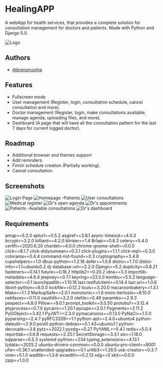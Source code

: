 
# HealingAPP

A webApp for health services, that provides a complete solution for consultation management for doctors and patients.
Made with Python and Django 5.0.

![Logo](https://onedrive.live.com/embed?resid=5D154344EF67B72B%2160051&authkey=%21AINk-0eBPXOM684&width=77&height=77)

## Authors

- [@brenorcunha](https://www.github.com/brenorcunha)

## Features

- Fullscreen mode
- User management (Register, login, consultation schedule, cancel consultation and more).
- Doctor management (Register, login, make consultations available, manage agenda, uploading files, and more).
- Dashboard (A page that will have all the consultation pattern for the last 7 days for current logged doctor).

## Roadmap

- Additional browser and themes support
- Add reminders.
- Finish schedule creation (Partially working).
- Cancel consultation.

## Screenshots

![Login Page](https://onedrive.live.com/embed?resid=5D154344EF67B72B%2159976&authkey=%21AAHpDjVm3Nvq2Xk&width=660)
![Homepage -Patients](https://onedrive.live.com/embed?resid=5D154344EF67B72B%2160058&authkey=%21AIHWg53cxODxgsI&width=660)
![User consultations](https://onedrive.live.com/embed?resid=5D154344EF67B72B%2160061&authkey=%21AJWEBmEpP0NmyH8&width=660)
![Medical register](https://onedrive.live.com/embed?resid=5D154344EF67B72B%2159980&authkey=%21AP8acmDpz5XgV5s&width=660)
![Dr's open agenda](https://onedrive.live.com/embed?resid=5D154344EF67B72B%2160059&authkey=%21AI4aBP1l0dI9fyg&height=656)
![Dr's appointments](https://onedrive.live.com/embed?resid=5D154344EF67B72B%2160057&authkey=%21ABqaWDbuzru_4D0&height=656)
![Patients -Available consultations](https://onedrive.live.com/embed?resid=5D154344EF67B72B%2160062&authkey=%21APwc7QD1-l-vjTg&width=660)
![Dr's dashboard](https://onedrive.live.com/embed?resid=5D154344EF67B72B%2160060&authkey=%21AJQukG3DVt7syCc&width=660>)

## Requirements

amqp==5.2.0
apturl==0.5.2
asgiref==3.8.1
async-timeout==4.0.3
bcrypt==3.2.0
billiard==4.2.0
blinker==1.4
Brlapi==0.8.3
celery==5.4.0
certifi==2020.6.20
chardet==4.0.0
chrome-gnome-shell==0.0.0
click==8.1.7
click-didyoumean==0.3.1
click-plugins==1.1.1
click-repl==0.3.0
colorama==0.4.4
command-not-found==0.3
cryptography==3.4.8
cupshelpers==1.0
dbus-python==1.2.18
defer==1.0.6
distro==1.7.0
distro-info==1.1+ubuntu0.2
dj-database-url==2.2.0
Django==5.2
duplicity==0.8.21
fasteners==0.14.1
future==0.18.2
httplib2==0.20.2
idna==3.3
importlib-metadata==4.6.4
jeepney==0.7.1
keyring==23.5.0
kombu==5.5.2
language-selector==0.1
launchpadlib==1.10.16
lazr.restfulclient==0.14.4
lazr.uri==1.0.6
libvirt-python==8.0.0
lockfile==0.12.2
louis==3.20.0
macaroonbakery==1.3.1
Mako==1.1.3
MarkupSafe==2.0.1
monotonic==1.6
more-itertools==8.10.0
netifaces==0.11.0
oauthlib==3.2.0
olefile==0.46
paramiko==2.9.3
pexpect==4.8.0
Pillow==9.0.1
prompt_toolkit==3.0.50
protobuf==3.12.4
ptyprocess==0.7.0
pycairo==1.20.1
pycups==2.0.1
Pygments==2.11.2
PyGObject==3.42.1
PyJWT==2.3.0
pymacaroons==0.13.0
PyNaCl==1.5.0
pyparsing==2.4.7
pyRFC3339==1.1
python-apt==2.4.0+ubuntu4
python-dateutil==2.9.0.post0
python-debian==0.1.43+ubuntu1.1
python-decouple==3.8
pytz==2022.1
pyxdg==0.27
PyYAML==5.4.1
redis==5.0.4
reportlab==3.6.8
requests==2.25.1
SecretStorage==3.3.1
six==1.16.0
sqlparse==0.5.3
systemd-python==234
typing_extensions==4.13.1
tzdata==2025.2
ubuntu-drivers-common==0.0.0
ubuntu-pro-client==8001
ufw==0.36.1
unattended-upgrades==0.1
urllib3==1.26.5
usb-creator==0.3.7
vine==5.1.0
wadllib==1.3.6
wcwidth==0.2.13
xdg==5
xkit==0.0.0
zipp==1.0.0
